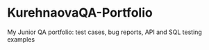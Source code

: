 # KurehnaovaQA-Portfolio
My Junior QA portfolio: test cases, bug reports, API and SQL testing examples
